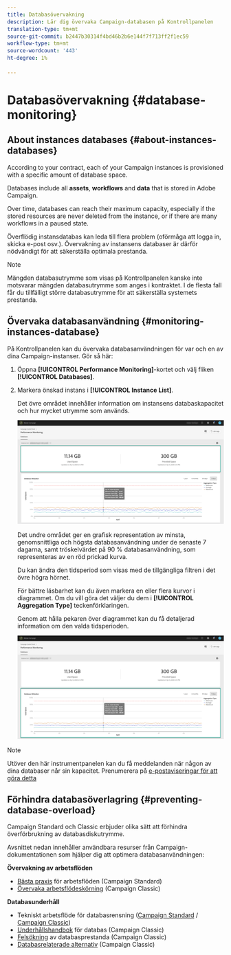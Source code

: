 ```yaml
---
title: Databasövervakning
description: Lär dig övervaka Campaign-databasen på Kontrollpanelen
translation-type: tm+mt
source-git-commit: b2447b30314f4bd46b2b6e144f7f713ff2f1ec59
workflow-type: tm+mt
source-wordcount: '443'
ht-degree: 1%

---
```



# Databasövervakning {#database-monitoring}

## About instances databases {#about-instances-databases}

According to your contract, each of your Campaign instances is provisioned with a specific amount of database space.

Databases include all **assets**, **workflows** and **data** that is stored in Adobe Campaign.

Over time, databases can reach their maximum capacity, especially if the stored resources are never deleted from the instance, or if there are many workflows in a paused state.

Överflödig instansdatabas kan leda till flera problem (oförmåga att logga in, skicka e-post osv.). Övervakning av instansens databaser är därför nödvändigt för att säkerställa optimala prestanda.

>[!NOTE]
>
>Mängden databasutrymme som visas på Kontrollpanelen kanske inte motsvarar mängden databasutrymme som anges i kontraktet. I de flesta fall får du tillfälligt större databasutrymme för att säkerställa systemets prestanda.

## Övervaka databasanvändning {#monitoring-instances-database}

På Kontrollpanelen kan du övervaka databasanvändningen för var och en av dina Campaign-instanser. Gör så här:

1. Öppna **[!UICONTROL Performance Monitoring]**-kortet och välj fliken **[!UICONTROL Databases]**.

1. Markera önskad instans i **[!UICONTROL Instance List]**.

   Det övre området innehåller information om instansens databaskapacitet och hur mycket utrymme som används.

   ![](assets/databases_dashboard.png)

   Det undre området ger en grafisk representation av minsta, genomsnittliga och högsta databasanvändning under de senaste 7 dagarna, samt tröskelvärdet på 90 % databasanvändning, som representeras av en röd prickad kurva.

   Du kan ändra den tidsperiod som visas med de tillgängliga filtren i det övre högra hörnet.

   För bättre läsbarhet kan du även markera en eller flera kurvor i diagrammet. Om du vill göra det väljer du dem i **[!UICONTROL Aggregation Type]** teckenförklaringen.

   Genom att hålla pekaren över diagrammet kan du få detaljerad information om den valda tidsperioden.

   ![](assets/databases_dashboard_detail.png)

>[!NOTE]
>
>Utöver den här instrumentpanelen kan du få meddelanden när någon av dina databaser når sin kapacitet. Prenumerera på [e-postaviseringar för att göra detta](../../performance-monitoring/using/email-alerting.md)

## Förhindra databasöverlagring {#preventing-database-overload}

Campaign Standard och Classic erbjuder olika sätt att förhindra överförbrukning av databasdiskutrymme.

Avsnittet nedan innehåller användbara resurser från Campaign-dokumentationen som hjälper dig att optimera databasanvändningen:

**Övervakning av arbetsflöden**

* [Bästa praxis](https://docs.adobe.com/content/help/en/campaign-standard/using/managing-processes-and-data/workflow-general-operation/best-practices-workflows.html) för arbetsflöden (Campaign Standard)
* [Övervaka arbetsflödeskörning](https://docs.adobe.com/help/en/campaign-classic/using/automating-with-workflows/monitoring-workflows/monitoring-workflow-execution.html) (Campaign Classic)

**Databasunderhåll**

* Tekniskt arbetsflöde för databasrensning ([Campaign Standard](https://docs.adobe.com/help/en/campaign-standard/using/administrating/application-settings/technical-workflows.html#list-of-technical-workflows) / [Campaign Classic](https://docs.adobe.com/help/en/campaign-classic/using/monitoring-campaign-classic/data-processing/database-cleanup-workflow.html))
* [Underhållshandbok](https://docs.adobe.com/content/help/en/campaign-classic/using/monitoring-campaign-classic/database-maintenance/recommendations.html) för databas (Campaign Classic)
* [Felsökning](https://docs.adobe.com/content/help/en/campaign-classic/using/monitoring-campaign-classic/troubleshooting/database-performances.html) av databasprestanda (Campaign Classic)
* [Databasrelaterade alternativ](https://docs.adobe.com/help/en/campaign-classic/using/installing-campaign-classic/appendices/configuring-campaign-options.html#database) (Campaign Classic)
